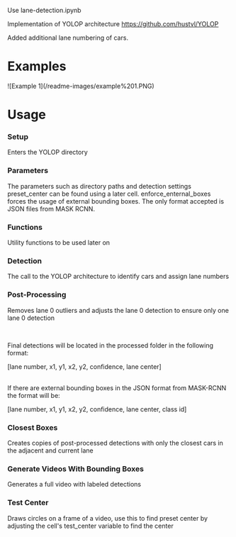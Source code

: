 Use lane-detection.ipynb

Implementation of YOLOP architecture
https://github.com/hustvl/YOLOP

Added additional lane numbering of cars.

<h1>Examples</h1>
![Example 1](/readme-images/example%201.PNG)

<h1>Usage</h1>
<h3>Setup</h3>
Enters the YOLOP directory

<h3>Parameters</h3>
The parameters such as directory paths and detection settings
preset_center can be found using a later cell.
enforce_enternal_boxes forces the usage of external bounding boxes. The only format accepted is JSON files from MASK RCNN.

<h3>Functions</h3>
Utility functions to be used later on

<h3>Detection</h3>
The call to the YOLOP architecture to identify cars and assign lane numbers

<h3>Post-Processing</h3>

Removes lane 0 outliers and adjusts the lane 0 detection to ensure only one lane 0 detection

<br/>

Final detections will be located in the processed folder in the following format:

[lane number, x1, y1, x2, y2, confidence, lane center]

<br/>
If there are external bounding boxes in the JSON format from MASK-RCNN the format will be:

[lane number, x1, y1, x2, y2, confidence, lane center, class id]

<h3>Closest Boxes</h3>
Creates copies of post-processed detections with only the closest cars in the adjacent and current lane

<h3>Generate Videos With Bounding Boxes</h3>
Generates a full video with labeled detections

<h3>Test Center</h3>
Draws circles on a frame of a video, use this to find preset center by adjusting the cell's test_center variable to find the center








